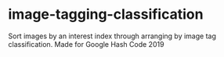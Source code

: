 # image-tagging-classification
Sort images by an interest index through arranging by image tag classification. Made for Google Hash Code 2019

